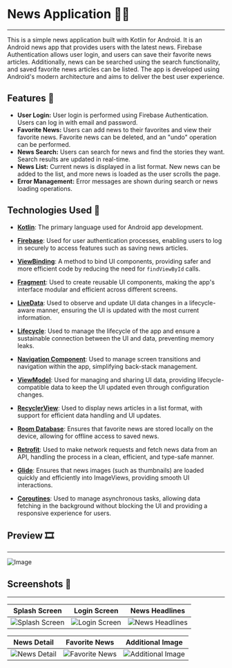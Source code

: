 # News Application 📰📱
------------------

This is a simple news application built with Kotlin for Android. It is an Android news app that provides users with the latest news. Firebase Authentication allows user login, and users can save their favorite news articles. Additionally, news can be searched using the search functionality, and saved favorite news articles can be listed. The app is developed using Android's modern architecture and aims to deliver the best user experience.


## Features 🚀

- **User Login:** User login is performed using Firebase Authentication. Users can log in with email and password.
- **Favorite News:** Users can add news to their favorites and view their favorite news. Favorite news can be deleted, and an "undo" operation can be performed.
- **News Search:** Users can search for news and find the stories they want. Search results are updated in real-time.
- **News List:** Current news is displayed in a list format. New news can be added to the list, and more news is loaded as the user scrolls the page.
- **Error Management:** Error messages are shown during search or news loading operations.

## Technologies Used 🔧

- **[Kotlin](https://kotlinlang.org/)**: The primary language used for Android app development.
  
- **[Firebase](https://firebase.google.com/)**: Used for user authentication processes, enabling users to log in securely to access features such as saving news articles.
- **[ViewBinding](https://developer.android.com/topic/libraries/view-binding)**: A method to bind UI components, providing safer and more efficient code by reducing the need for `findViewById` calls.
- **[Fragment](https://developer.android.com/guide/fragments)**: Used to create reusable UI components, making the app's interface modular and efficient across different screens.
- **[LiveData](https://developer.android.com/topic/libraries/architecture/livedata)**: Used to observe and update UI data changes in a lifecycle-aware manner, ensuring the UI is updated with the most current information.
- **[Lifecycle](https://developer.android.com/topic/libraries/architecture/lifecycle)**: Used to manage the lifecycle of the app and ensure a sustainable connection between the UI and data, preventing memory leaks.
- **[Navigation Component](https://developer.android.com/guide/navigation)**: Used to manage screen transitions and navigation within the app, simplifying back-stack management.
- **[ViewModel](https://developer.android.com/topic/libraries/architecture/viewmodel)**: Used for managing and sharing UI data, providing lifecycle-compatible data to keep the UI updated even through configuration changes.
- **[RecyclerView](https://developer.android.com/reference/androidx/recyclerview/widget/RecyclerView)**: Used to display news articles in a list format, with support for efficient data handling and UI updates.
- **[Room Database](https://developer.android.com/topic/libraries/architecture/room)**: Ensures that favorite news are stored locally on the device, allowing for offline access to saved news.
- **[Retrofit](https://square.github.io/retrofit/)**: Used to make network requests and fetch news data from an API, handling the process in a clean, efficient, and type-safe manner.
- **[Glide](https://github.com/bumptech/glide)**: Ensures that news images (such as thumbnails) are loaded quickly and efficiently into ImageViews, providing smooth UI interactions.
- **[Coroutines](https://developer.android.com/kotlin/coroutines)**: Used to manage asynchronous tasks, allowing data fetching in the background without blocking the UI and providing a responsive experience for users.


## Preview 🎞
----------
![Image](https://github.com/user-attachments/assets/0fabe85f-f698-44ed-b2dd-0e982baeec7c)



## Screenshots 📸
----------------

| Splash Screen | Login Screen | News Headlines |
|----------------|--------------|----------------|
| ![Splash Screen](https://github.com/user-attachments/assets/38853cbc-dc24-4ced-8c9d-5dff6e7f00ba) | ![Login Screen](https://github.com/user-attachments/assets/0469f691-6244-46a7-a0fe-8f767c919697) | ![News Headlines](https://github.com/user-attachments/assets/b8960663-2f08-440f-a0d4-19add6cd1aa4) |

| News Detail | Favorite News | Additional Image |
|-------------|---------------|------------------|
| ![News Detail](https://github.com/user-attachments/assets/b7b25a24-d278-4409-9bb0-7a0ff6a76bf0) | ![Favorite News](https://github.com/user-attachments/assets/8f718e4b-af8c-48ad-b59d-62981433b005) | ![Additional Image](https://github.com/user-attachments/assets/90489b38-27d9-42ff-ac84-a42537029624) |




